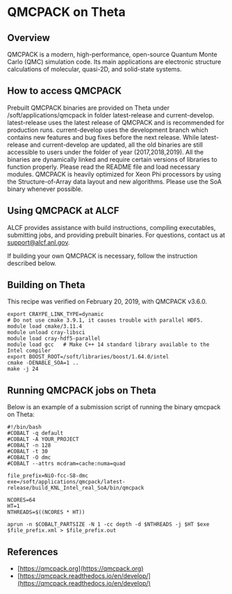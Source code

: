 # QMCPACK on Theta
## Overview
QMCPACK is a modern, high-performance, open-source Quantum Monte Carlo (QMC) simulation code. Its main applications are electronic structure calculations of molecular, quasi-2D, and solid-state systems.

## How to access QMCPACK
Prebuilt QMCPACK binaries are provided on Theta under /soft/applications/qmcpack in folder latest-release and current-develop. latest-release uses the latest release of QMCPACK and is recommended for production runs. current-develop uses the development branch which contains new features and bug fixes before the next release. While latest-release and current-develop are updated, all the old binaries are still accessible to users under the folder of year (2017,2018,2019). All the binaries are dynamically linked and require certain versions of libraries to function properly. Please read the README file and load necessary modules. QMCPACK is heavily optimized for Xeon Phi processors by using the Structure-of-Array data layout and new algorithms. Please use the SoA binary whenever possible.

## Using QMCPACK at ALCF
ALCF provides assistance with build instructions, compiling executables, submitting jobs, and providing prebuilt binaries. For questions, contact us at [support@alcf.anl.gov](mailto:support@alcf.anl.gov).

If building your own QMCPACK is necessary, follow the instruction described below.

## Building on Theta
This recipe was verified on February 20, 2019, with QMCPACK v3.6.0.

```
export CRAYPE_LINK_TYPE=dynamic
# Do not use cmake 3.9.1, it causes trouble with parallel HDF5.
module load cmake/3.11.4
module unload cray-libsci
module load cray-hdf5-parallel
module load gcc   # Make C++ 14 standard library available to the Intel compiler
export BOOST_ROOT=/soft/libraries/boost/1.64.0/intel
cmake -DENABLE_SOA=1 ..
make -j 24
```

## Running QMCPACK jobs on Theta
Below is an example of a submission script of running the binary qmcpack on Theta:

```
#!/bin/bash
#COBALT -q default
#COBALT -A YOUR_PROJECT
#COBALT -n 128
#COBALT -t 30
#COBALT -O dmc
#COBALT --attrs mcdram=cache:numa=quad

file_prefix=NiO-fcc-S8-dmc
exe=/soft/applications/qmcpack/latest-release/build_KNL_Intel_real_SoA/bin/qmcpack

NCORES=64
HT=1
NTHREADS=$((NCORES * HT))

aprun -n $COBALT_PARTSIZE -N 1 -cc depth -d $NTHREADS -j $HT $exe $file_prefix.xml > $file_prefix.out
```

## References
- [https://qmcpack.org](https://qmcpack.org)
- [https://qmcpack.readthedocs.io/en/develop/](https://qmcpack.readthedocs.io/en/develop/)
